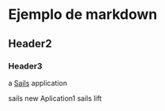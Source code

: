 # Ejemplo de markdown
## Header2
### Header3

a [Sails](http://sailsjs.org) application


sails new Aplication1
sails lift
